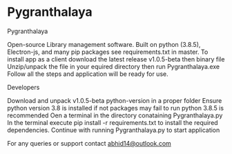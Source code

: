 # Pygranthalaya
Pygranthalaya 

  Open-source Library management software.
  Built on python (3.8.5), Electron-js, and many pip packages see requirements.txt in master.
  To install app as a client download the latest release v1.0.5-beta then binary file 
  Unzip/unpack the file in your equired directory then run Pygranthalaya.exe
  Follow all the steps and application will be ready for use.

Developers

  Download and unpack v1.0.5-beta python-version in a proper folder
  Ensure python version 3.8 is installed if not packages may fail to run python 3.8.5 is recommended
  Oen a terminal in the directory conataining Pygranthalaya.py
  In the terminal execute pip install -r requirements.txt to install the required dependencies.
  Continue with running Pygranthalaya.py to start application

For any queries or support contact abhid14@outlook.com
